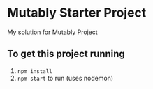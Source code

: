 # Mutably Starter Project
My solution for Mutably Project

## To get this project running
1. `npm install`
2. `npm start` to run (uses nodemon)
